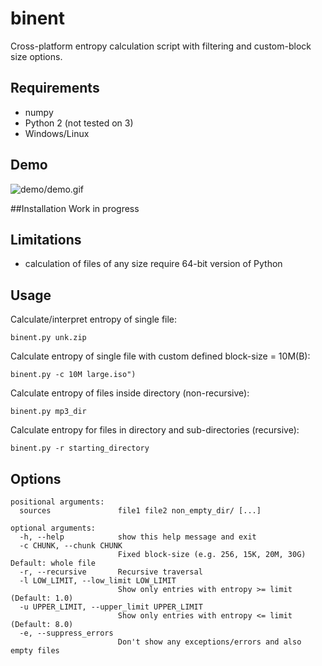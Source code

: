 # binent
 Cross-platform entropy calculation script with filtering and custom-block size options. 

## Requirements
- numpy
- Python 2 (not tested on 3)
- Windows/Linux

## Demo
![demo/demo.gif](https://raw.githubusercontent.com/yarox24/binent/master/demo/demo.gif)

##Installation
Work in progress

## Limitations
- calculation of files of any size require 64-bit version of Python

## Usage
Calculate/interpret entropy of single file:
```
binent.py unk.zip
```
Calculate entropy of single file with custom defined block-size = 10M(B):
```
binent.py -c 10M large.iso")
```
Calculate entropy of files inside directory (non-recursive):
```
binent.py mp3_dir
```
Calculate entropy for files in directory and sub-directories (recursive):
```
binent.py -r starting_directory
```

## Options
```
positional arguments:
  sources               file1 file2 non_empty_dir/ [...]

optional arguments:
  -h, --help            show this help message and exit
  -c CHUNK, --chunk CHUNK
                        Fixed block-size (e.g. 256, 15K, 20M, 30G) Default: whole file
  -r, --recursive       Recursive traversal
  -l LOW_LIMIT, --low_limit LOW_LIMIT      
                        Show only entries with entropy >= limit (Default: 1.0)
  -u UPPER_LIMIT, --upper_limit UPPER_LIMIT
                        Show only entries with entropy <= limit (Default: 8.0)
  -e, --suppress_errors
                        Don't show any exceptions/errors and also empty files
```
